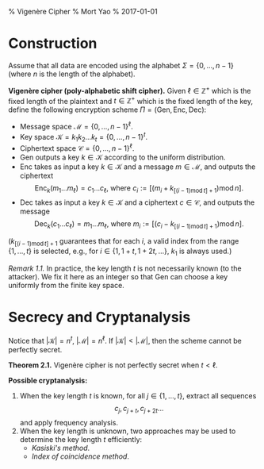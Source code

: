 % Vigenère Cipher
% Mort Yao
% 2017-01-01

# Construction

Assume that all data are encoded using the alphabet $\Sigma = \{0,\dots,n-1\}$ (where $n$ is the length of the alphabet).

**Vigenère cipher (poly-alphabetic shift cipher).** Given $\ell \in \mathbb{Z}^+$ which is the fixed length of the plaintext and $t \in \mathbb{Z}^+$ which is the fixed length of the key, define the following encryption scheme $\Pi=(\mathsf{Gen},\mathsf{Enc},\mathsf{Dec})$:

* Message space $\mathcal{M} = \{0,\dots,n-1\}^\ell$.
* Key space $\mathcal{K} = k_1 k_2 \dots k_t = \{0,\dots,n-1\}^t$.
* Ciphertext space $\mathcal{C} = \{0,\dots,n-1\}^\ell$.
* $\mathsf{Gen}$ outputs a key $k \in \mathcal{K}$ according to the uniform distribution.
* $\mathsf{Enc}$ takes as input a key $k \in \mathcal{K}$ and a message $m \in \mathcal{M}$, and outputs the ciphertext
$$\mathsf{Enc}_k(m_1 \dots m_\ell) = c_1 \dots c_\ell \textrm{, where } c_i := [(m_i+k_{[(i-1) \operatorname{mod} t] + 1}) \operatorname{mod} n].$$
* $\mathsf{Dec}$ takes as input a key $k \in \mathcal{K}$ and a ciphertext $c \in \mathcal{C}$, and outputs the message
$$\mathsf{Dec}_k(c_1 \dots c_\ell) = m_1 \dots m_\ell \textrm{, where } m_i := [(c_i-k_{[(i-1) \operatorname{mod} t] + 1}) \operatorname{mod} n].$$

($k_{[(i-1) \operatorname{mod} t] + 1}$ guarantees that for each $i$, a valid index from the range $\{1,\dots,t\}$ is selected, e.g., for $i \in \{1,1+t,1+2t,\dots\}$, $k_1$ is always used.)

*Remark 1.1.* In practice, the key length $t$ is not necessarily known (to the attacker). We fix it here as an integer so that $\mathsf{Gen}$ can choose a key uniformly from the finite key space.

# Secrecy and Cryptanalysis

Notice that $|\mathcal{K}| = n^t$, $|\mathcal{M}| = n^\ell$. If $|\mathcal{K}| < |\mathcal{M}|$, then the scheme cannot be perfectly secret.

**Theorem 2.1.** Vigenère cipher is not perfectly secret when $t < \ell$.

**Possible cryptanalysis:**

1. When the key length $t$ is known, for all $j \in \{1,\dots,t\}$, extract all sequences
$$c_j,c_{j+t},c_{j+2t}\dots$$
and apply frequency analysis.
2. When the key length is unknown, two approaches may be used to determine the key length $t$ efficiently:
    * *Kasiski's method*.
    * *Index of coincidence method*.
